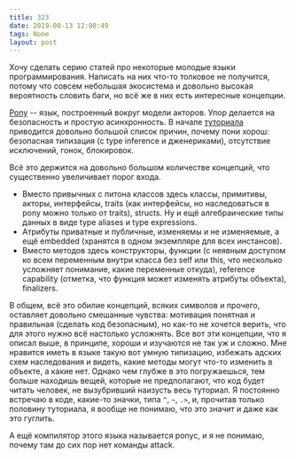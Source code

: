 ```yaml
---
title: 323
date: 2019-08-13 12:00:49
tags: None
layout: post
---
```


Хочу сделать серию статей про некоторые молодые языки программирования. Написать на них что-то толковое не получится, потому что совсем небольшая экосистема и довольно высокая вероятность словить баги, но всё же в них есть интересные концепции.

[Pony](https://www.ponylang.io/) -- язык, построенный вокруг модели акторов. Упор делается на безопасность и простую асинхронность. В начале [туториала](https://tutorial.ponylang.io/) приводится довольно большой список причин, почему пони хорош: безопасная типизация (с type inference и дженериками), отсутствие исключений, гонок, блокировок.

Всё это держится на довольно большом количестве концепций, что существенно увеличивает порог входа.

+ Вместо привычных с питона классов здесь классы, примитивы, акторы, интерфейсы, traits (как интерфейсы, но наследоваться в pony можно только от traits), structs. Ну и ещё алгебраические типы данных в виде type aliases и type expressions.
+ Атрибуты приватные и публичные, изменяемы и не изменяемые, а ещё embedded (хранятся в одном экземпляре для всех инстансов).
+ Вместо методов здесь конструкторы, функции (с неявным доступом ко всем переменным внутри класса без self или this, что несколько усложняет понимание, какие переменные откуда), reference capability (отметка, что функция может изменять атрибуты объекта), finalizers.

В общем, всё это обилие концепций, всяких символов и прочего, оставляет довольно смешанные чувства: мотивация понятная и правильная (сделать код безопасным), но как-то не хочется верить, что для этого нужно всё настолько усложнять. Все вот эти концепции, что я описал выше, в принципе, хороши и изучаются не так уж и сложно. Мне нравится иметь в языке такую вот умную типизацию, избежать адских схем наследования и видеть, какие методы могут что-то изменить в объекте, а какие нет. Однако чем глубже в это погружаешься, тем больше находишь вещей, которые не предполагают, что код будет читать человек, не вызубривший наизусть весь туториал. Я постоянно встречаю в коде, какие-то значки, типа `^`, `~`, `.>`, и, прочитав только половину туториала, я вообще не понимаю, что это значит и даже как это гуглить.

А ещё компилятор этого языка называется ponyc, и я не понимаю, почему там до сих пор нет команды attack.
